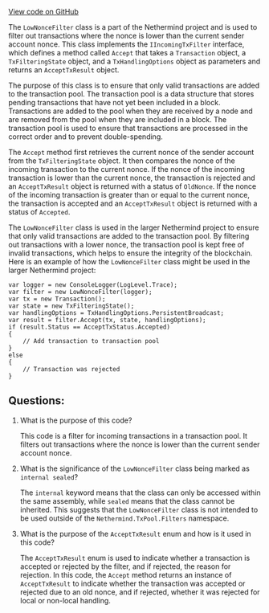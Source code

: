 [View code on GitHub](https://github.com/NethermindEth/nethermind/src/Nethermind/Nethermind.TxPool/Filters/LowNonceFilter.cs)

The `LowNonceFilter` class is a part of the Nethermind project and is used to filter out transactions where the nonce is lower than the current sender account nonce. This class implements the `IIncomingTxFilter` interface, which defines a method called `Accept` that takes a `Transaction` object, a `TxFilteringState` object, and a `TxHandlingOptions` object as parameters and returns an `AcceptTxResult` object.

The purpose of this class is to ensure that only valid transactions are added to the transaction pool. The transaction pool is a data structure that stores pending transactions that have not yet been included in a block. Transactions are added to the pool when they are received by a node and are removed from the pool when they are included in a block. The transaction pool is used to ensure that transactions are processed in the correct order and to prevent double-spending.

The `Accept` method first retrieves the current nonce of the sender account from the `TxFilteringState` object. It then compares the nonce of the incoming transaction to the current nonce. If the nonce of the incoming transaction is lower than the current nonce, the transaction is rejected and an `AcceptTxResult` object is returned with a status of `OldNonce`. If the nonce of the incoming transaction is greater than or equal to the current nonce, the transaction is accepted and an `AcceptTxResult` object is returned with a status of `Accepted`.

The `LowNonceFilter` class is used in the larger Nethermind project to ensure that only valid transactions are added to the transaction pool. By filtering out transactions with a lower nonce, the transaction pool is kept free of invalid transactions, which helps to ensure the integrity of the blockchain. Here is an example of how the `LowNonceFilter` class might be used in the larger Nethermind project:

```
var logger = new ConsoleLogger(LogLevel.Trace);
var filter = new LowNonceFilter(logger);
var tx = new Transaction();
var state = new TxFilteringState();
var handlingOptions = TxHandlingOptions.PersistentBroadcast;
var result = filter.Accept(tx, state, handlingOptions);
if (result.Status == AcceptTxStatus.Accepted)
{
    // Add transaction to transaction pool
}
else
{
    // Transaction was rejected
}
```
## Questions: 
 1. What is the purpose of this code?
    
    This code is a filter for incoming transactions in a transaction pool. It filters out transactions where the nonce is lower than the current sender account nonce.

2. What is the significance of the `LowNonceFilter` class being marked as `internal sealed`?
    
    The `internal` keyword means that the class can only be accessed within the same assembly, while `sealed` means that the class cannot be inherited. This suggests that the `LowNonceFilter` class is not intended to be used outside of the `Nethermind.TxPool.Filters` namespace.

3. What is the purpose of the `AcceptTxResult` enum and how is it used in this code?
    
    The `AcceptTxResult` enum is used to indicate whether a transaction is accepted or rejected by the filter, and if rejected, the reason for rejection. In this code, the `Accept` method returns an instance of `AcceptTxResult` to indicate whether the transaction was accepted or rejected due to an old nonce, and if rejected, whether it was rejected for local or non-local handling.